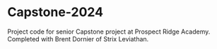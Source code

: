 # Capstone-2024
Project code for senior Capstone project at Prospect Ridge Academy. Completed with Brent Dornier of Strix Leviathan.
